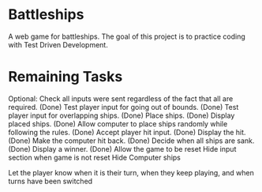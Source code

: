 # Battleships

A web game for battleships. The goal of this project is to practice coding with Test Driven Development.

# Remaining Tasks

Optional: Check all inputs were sent regardless of the fact that all are required.
(Done) Test player input for going out of bounds.
(Done) Test player input for overlapping ships.
(Done) Place ships.
(Done) Display placed ships.
(Done) Allow computer to place ships randomly while following the rules.
(Done) Accept player hit input.
(Done) Display the hit.
(Done) Make the computer hit back.
(Done) Decide when all ships are sank.
(Done) Display a winner.
(Done) Allow the game to be reset
Hide input section when game is not reset
Hide Computer ships

Let the player know when it is their turn, when they keep playing, and when turns have been switched
